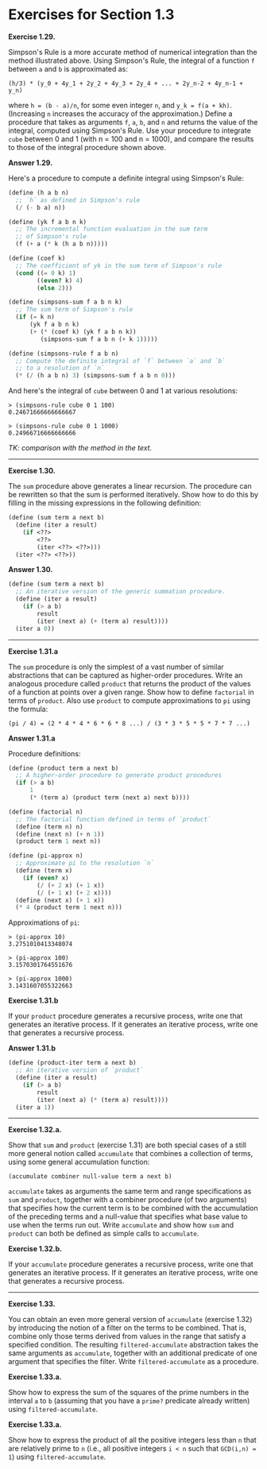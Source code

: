 # Exercises for Section 1.3

**Exercise 1.29.**

Simpson's Rule is a more accurate method of numerical integration than the
method illustrated above. Using Simpson's Rule, the integral of a function
`f` between `a` and `b` is approximated as:

```
(h/3) * (y_0 + 4y_1 + 2y_2 + 4y_3 + 2y_4 + ... + 2y_n-2 + 4y_n-1 + y_n)
```

where `h = (b - a)/n`, for some even integer `n`, and `y_k = f(a + kh)`. (Increasing
`n` increases the accuracy of the approximation.) Define a procedure that takes
as arguments `f`, `a`, `b`, and `n` and returns the value of the integral, computed
using Simpson's Rule. Use your procedure to integrate `cube` between 0 and
1 (with n = 100 and n = 1000), and compare the results to those of the integral
procedure shown above.

**Answer 1.29.** 

Here's a procedure to compute a definite integral using Simpson's Rule:

```scheme
(define (h a b n)
  ;; `h` as defined in Simpson's rule
  (/ (- b a) n))

(define (yk f a b n k)
  ;; The incremental function evaluation in the sum term
  ;; of Simpson's rule
  (f (+ a (* k (h a b n)))))

(define (coef k)
  ;; The coefficient of yk in the sum term of Simpson's rule
  (cond ((= 0 k) 1)
        ((even? k) 4)
        (else 2)))

(define (simpsons-sum f a b n k)
  ;; The sum term of Simpson's rule
  (if (= k n)
      (yk f a b n k)
      (+ (* (coef k) (yk f a b n k))
         (simpsons-sum f a b n (+ k 1)))))

(define (simpsons-rule f a b n)
  ;; Compute the definite integral of `f` between `a` and `b`
  ;; to a resolution of `n`
  (* (/ (h a b n) 3) (simpsons-sum f a b n 0)))
```

And here's the integral of `cube` between 0 and 1 at various resolutions:

```
> (simpsons-rule cube 0 1 100)
0.24671666666666667

> (simpsons-rule cube 0 1 1000)
0.24966716666666666
```

_TK: comparison with the method in the text._

-----

**Exercise 1.30.**

The `sum` procedure above generates a linear recursion. The procedure can be
rewritten so that the sum is performed iteratively. Show how to do this by
filling in the missing expressions in the following definition:

```scheme
(define (sum term a next b)
  (define (iter a result)
    (if <??>
        <??>
        (iter <??> <??>)))
  (iter <??> <??>))
```

**Answer 1.30.**

```scheme
(define (sum term a next b)
  ;; An iterative version of the generic summation procedure.
  (define (iter a result)
    (if (> a b)
        result
        (iter (next a) (+ (term a) result))))
  (iter a 0))
```

-----

**Exercise 1.31.a**

The `sum` procedure is only the simplest of a vast number of similar abstractions
that can be captured as higher-order procedures. Write an analogous procedure
called `product` that returns the product of the values of a function at points
over a given range. Show how to define `factorial` in terms of `product`. Also use
`product` to compute approximations to `pi` using the formula:

```
(pi / 4) = (2 * 4 * 4 * 6 * 6 * 8 ...) / (3 * 3 * 5 * 5 * 7 * 7 ...)
```

**Answer 1.31.a**

Procedure definitions:

```scheme
(define (product term a next b)
  ;; A higher-order procedure to generate product procedures
  (if (> a b)
      1
      (* (term a) (product term (next a) next b))))

(define (factorial n)
  ;; The factorial function defined in terms of `product`
  (define (term n) n)
  (define (next n) (+ n 1))
  (product term 1 next n))

(define (pi-approx n)
  ;; Approximate pi to the resolution `n`
  (define (term x)
    (if (even? x)
        (/ (+ 2 x) (+ 1 x))
        (/ (+ 1 x) (+ 2 x))))
  (define (next x) (+ 1 x))
  (* 4 (product term 1 next n)))
```

Approximations of `pi`:

```
> (pi-approx 10)
3.2751010413348074

> (pi-approx 100)
3.1570301764551676

> (pi-approx 1000)
3.1431607055322663
```

**Exercise 1.31.b**

If your `product` procedure generates a recursive process, write one that
generates an iterative process. If it generates an iterative process, write one
that generates a recursive process.

**Answer 1.31.b**

```scheme
(define (product-iter term a next b)
  ;; An iterative version of `product`
  (define (iter a result)
    (if (> a b)
        result
        (iter (next a) (* (term a) result))))
  (iter a 1))
```

-----

**Exercise 1.32.a.**

Show that `sum` and `product` (exercise 1.31) are both special cases of a still
more general notion called `accumulate` that combines a collection of terms,
using some general accumulation function:

```
(accumulate combiner null-value term a next b)
```

`accumulate` takes as arguments the same term and range specifications as `sum` and
`product`, together with a combiner procedure (of two arguments) that specifies
how the current term is to be combined with the accumulation of the preceding
terms and a null-value that specifies what base value to use when the terms run
out. Write `accumulate` and show how `sum` and `product` can both be defined as
simple calls to `accumulate`.


**Exercise 1.32.b.**

If your `accumulate` procedure generates a recursive process, write one that
generates an iterative process. If it generates an iterative process, write one
that generates a recursive process.

-----

**Exercise 1.33.**

You can obtain an even more general version of `accumulate` (exercise 1.32) by
introducing the notion of a filter on the terms to be combined. That is,
combine only those terms derived from values in the range that satisfy
a specified condition. The resulting `filtered-accumulate` abstraction takes the
same arguments as `accumulate`, together with an additional predicate of one
argument that specifies the filter. Write `filtered-accumulate` as a procedure.

**Exercise 1.33.a.**

Show how to express the sum of the squares of the prime numbers in the interval
`a` to `b` (assuming that you have a `prime?` predicate already written) using
`filtered-accumulate`.

**Exercise 1.33.a.**

Show how to express the product of all the positive integers less than `n` that
are relatively prime to `n` (i.e., all positive integers `i < n` such that `GCD(i,n)
= 1`) using `filtered-accumulate`.
